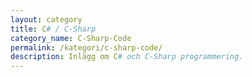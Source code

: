 ```yaml
---
layout: category
title: C# / C-Sharp
category_name: C-Sharp-Code
permalink: /kategori/c-sharp-code/
description: Inlägg om C# och C-Sharp programmering.
---
```

